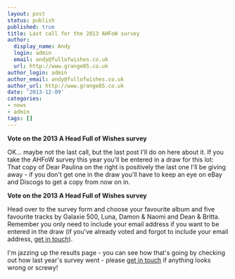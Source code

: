 ```yaml
---
layout: post
status: publish
published: true
title: Last call for the 2013 AHFoW survey
author:
  display_name: Andy
  login: admin
  email: andy@fullofwishes.co.uk
  url: http://www.grange85.co.uk
author_login: admin
author_email: andy@fullofwishes.co.uk
author_url: http://www.grange85.co.uk
date: '2013-12-09'
categories:
- news
- admin
tags: []
---
```

<p><strong><span class="removed_link" title="https://www.fullofwishes.co.uk/database/survey/surveyform">Vote on the 2013 A Head Full of Wishes survey</span></strong></p>
<p>OK... maybe not the last call,  but the last post I'll do on here about it. If you take the AHFoW survey this year you'll be entered in a draw for this lot:<br />
That copy of Dear Paulina on the right is positively the last one I'll be giving away - if you don't get one in the draw you'll have to keep an eye on eBay and Discogs to get a copy from now on in.</p>
<p><strong><span class="removed_link" title="https://www.fullofwishes.co.uk/database/survey/surveyform">Vote on the 2013 A Head Full of Wishes survey</span></strong></p>
<p>Head over to the <span class="removed_link" title="https://www.fullofwishes.co.uk/database/survey/surveyform">survey form</span> and choose your favourite album and five favourite tracks by Galaxie 500, Luna, Damon & Naomi and Dean & Britta. Remember you only need to include your email address if you want to be entered in the draw (if you've already voted and forgot to include your email address, <a href="/about/contact-me/" title="Contact me">get in touch</a>).</p>
<p>I'm jazzing up the results page - you can see how that's going by checking out how last year's survey went - please <a href="/about/contact-me/" title="Contact me">get in touch</a> if anything looks wrong or screwy!</p>
